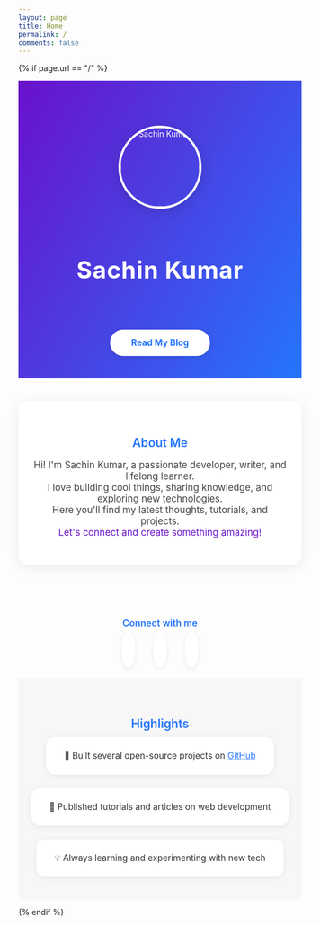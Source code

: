 ```yaml
---
layout: page
title: Home
permalink: /
comments: false
---
```


{% if page.url == "/" %}

<!-- Modern Hero Section -->
<section class="hero" style="padding: 80px 0 40px 0; text-align: center; background: linear-gradient(120deg, #6a11cb 0%, #2575fc 100%); color: #fff; position: relative;">
    <div style="display: flex; flex-direction: column; align-items: center;">
        <img src="https://avatars.githubusercontent.com/u/19277194?v=4" alt="Sachin Kumar" style="width: 140px; height: 140px; border-radius: 50%; box-shadow: 0 4px 24px rgba(0,0,0,0.15); margin-bottom: 24px; border: 4px solid #fff;">
        <h1 style="font-size: 3em; font-weight: 700; margin-bottom: 0.2em; letter-spacing: 1px;">Sachin Kumar</h1>
        <span id="typed-text" style="font-size: 1.5em; font-weight: 400; margin-bottom: 1em; display: block; min-height: 2em;"></span>
        <a href="/blog" style="display: inline-block; padding: 14px 38px; background: #fff; color: #2575fc; border-radius: 30px; font-weight: bold; text-decoration: none; box-shadow: 0 2px 12px rgba(0,0,0,0.10); transition: background 0.2s, color 0.2s; font-size: 1.1em; margin-top: 10px;">Read My Blog</a>
    </div>
    <script>
    document.addEventListener("DOMContentLoaded", function() {
        var phrases = [
            "Developer. Writer. Creator.",
            "Building cool things with code.",
            "Sharing knowledge & ideas.",
            "Always learning, always growing."
        ];
        var el = document.getElementById("typed-text");
        var idx = 0, charIdx = 0, typing = true;
        function type() {
            if (typing) {
                if (charIdx < phrases[idx].length) {
                    el.textContent += phrases[idx][charIdx++];
                    setTimeout(type, 50);
                } else {
                    typing = false;
                    setTimeout(type, 1200);
                }
            } else {
                if (charIdx > 0) {
                    el.textContent = el.textContent.slice(0, -1);
                    charIdx--;
                    setTimeout(type, 25);
                } else {
                    typing = true;
                    idx = (idx + 1) % phrases.length;
                    setTimeout(type, 400);
                }
            }
        }
        el.textContent = "";
        type();
    });
    </script>
</section>

<!-- About Section -->
<section class="about" style="padding: 40px 0; text-align: center;">
    <div style="max-width: 600px; margin: 0 auto;">
        <div style="background: #fff; border-radius: 18px; box-shadow: 0 4px 24px rgba(0,0,0,0.08); padding: 32px 24px;">
            <h2 style="margin-bottom: 0.5em; font-weight: 600; color: #2575fc;">About Me</h2>
            <p style="font-size: 1.2em; color: #444;">
                Hi! I'm Sachin Kumar, a passionate developer, writer, and lifelong learner.<br>
                I love building cool things, sharing knowledge, and exploring new technologies.<br>
                Here you'll find my latest thoughts, tutorials, and projects.<br>
                <span style="color:#6a11cb;">Let's connect and create something amazing!</span>
            </p>
        </div>
    </div>
</section>

<!-- Social Links -->
<section class="social" style="padding: 30px 0; text-align: center;">
    <h3 style="margin-bottom: 1em; font-weight: 600; color: #2575fc;">Connect with me</h3>
    <div style="display: flex; justify-content: center; gap: 32px; font-size: 2.4em;">
        <a href="https://github.com/sachinkum0009" target="_blank" style="color: #333; transition: color 0.2s;"><i class="fab fa-github" style="background: #fff; border-radius: 50%; padding: 12px; box-shadow: 0 2px 8px rgba(0,0,0,0.08);"></i></a>
        <a href="https://www.linkedin.com/in/sachin-kumar-aaa263151/" target="_blank" style="color: #0077b5; transition: color 0.2s;"><i class="fab fa-linkedin" style="background: #fff; border-radius: 50%; padding: 12px; box-shadow: 0 2px 8px rgba(0,0,0,0.08);"></i></a>
        <a href="mailto:sachinkum0009@gmail.com" style="color: #ea4335; transition: color 0.2s;"><i class="fa fa-envelope" style="background: #fff; border-radius: 50%; padding: 12px; box-shadow: 0 2px 8px rgba(0,0,0,0.08);"></i></a>
    </div>
    <style>
        .social a:hover { color: #6a11cb !important; }
    </style>
</section>

<!-- Highlights Section -->
<section class="highlights" style="padding: 40px 0; text-align: center; background: #f7f7f7;">
    <div style="max-width: 800px; margin: 0 auto;">
        <h2 style="margin-bottom: 0.5em; font-weight: 600; color: #2575fc;">Highlights</h2>
        <div style="display: flex; flex-wrap: wrap; justify-content: center; gap: 24px;">
            <div style="background: #fff; border-radius: 16px; box-shadow: 0 2px 12px rgba(0,0,0,0.07); padding: 24px 32px; min-width: 220px; font-size: 1.1em; color: #333;">
                🚀 Built several open-source projects on <a href="https://github.com/sachinkum0009" target="_blank" style="color:#2575fc;">GitHub</a>
            </div>
            <div style="background: #fff; border-radius: 16px; box-shadow: 0 2px 12px rgba(0,0,0,0.07); padding: 24px 32px; min-width: 220px; font-size: 1.1em; color: #333;">
                📝 Published tutorials and articles on web development
            </div>
            <div style="background: #fff; border-radius: 16px; box-shadow: 0 2px 12px rgba(0,0,0,0.07); padding: 24px 32px; min-width: 220px; font-size: 1.1em; color: #333;">
                💡 Always learning and experimenting with new tech
            </div>
        </div>
    </div>
</section>

{% endif %}
